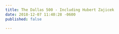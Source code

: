 ```yaml
---
title: The Dallas 500 - Including Hubert Zajicek
date: 2018-12-07 11:40:28 -0600
published: false

---
```

